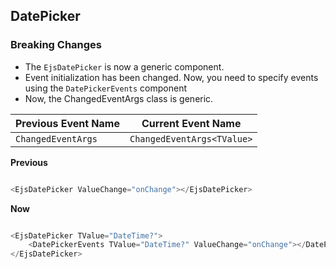 ## DatePicker

### Breaking Changes

- The `EjsDatePicker` is now a generic component.
- Event initialization has been changed. Now, you need to specify events using the `DatePickerEvents` component
- Now, the ChangedEventArgs class is generic.

Previous Event Name | Current Event Name
-----|-----
`ChangedEventArgs` | `ChangedEventArgs<TValue>`

**Previous**

```csharp

<EjsDatePicker ValueChange="onChange"></EjsDatePicker>

```

**Now**

```csharp

<EjsDatePicker TValue="DateTime?">
    <DatePickerEvents TValue="DateTime?" ValueChange="onChange"></DatePickerEvents>
</EjsDatePicker>

```
